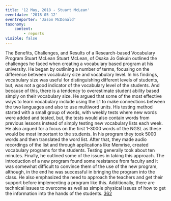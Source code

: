 ```yaml
---
title: '12 May, 2018 - Stuart McLean'
eventdate: '2018-05-12'
eventreporter: 'Jason McDonald'
taxonomy:
    content:
        - reports
visible: false
---
```


The Benefits, Challenges, and Results of a Research-based Vocabulary Program
Stuart McLean
Stuart McLean, of Osaka Jo Gakuin outlined the challenges he faced when creating a vocabulary based program at his university. He began by outlining a number of terms, focusing on the difference between vocabulary size and vocabulary level. In his findings, vocabulary size was useful for distinguishing different levels of students, but, was not a good indicator of the vocabulary level of the students. And because of this, there is a tendency to overestimate student ability based simply on their vocabulary size.
He argued that some of the most effective ways to learn vocabulary include using the L1 to make connections between the two languages and also to use multiword units. His testing method started with a small group of words, with weekly tests where new words were added and tested, but, the tests would also contain words from previous lessons instead of simply testing new vocabulary lists each week. He also argued for a focus on the first 1-3000 words of the NGSL as these would be most important to the students.
In his program they took 5000 words and then translated the word list. After that, they made audio recordings of the list and through applications like Memrise, created vocabulary programs for the students. Testing generally took about ten minutes.
Finally, he outlined some of the issues in taking this approach. The introduction of a new program found some resistance from faculty and it was somewhat difficult to convince them of the use of the new program, although, in the end he was successful in bringing the program into the class. He also emphasized the need to approach the teachers and get their support before implementing a program like this. Additionally, there are technical issues to overcome as well as simple physical issues of how to get the information into the hands of the students.
<a href="/chapters/kq/schedule/2018/may/12">362</a>
